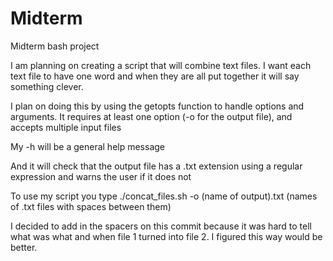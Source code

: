 # Midterm
Midterm bash project

I am planning on creating a script that will combine text files. I want each text file to have one word and when they are all put together it will say something clever. 

I plan on doing this by using the getopts function to handle options and arguments. It requires at least one option (-o for the output file), and accepts multiple input files 

My -h will be a general help message 

And it will check that the output file has a .txt extension using a regular expression and warns the user if it does not


To use my script you type ./concat_files.sh -o (name of output).txt (names of .txt files with spaces between them)




I decided to add in the spacers on this commit because it was hard to tell what was what and when file 1 turned into file 2. I figured this way would be better. 

